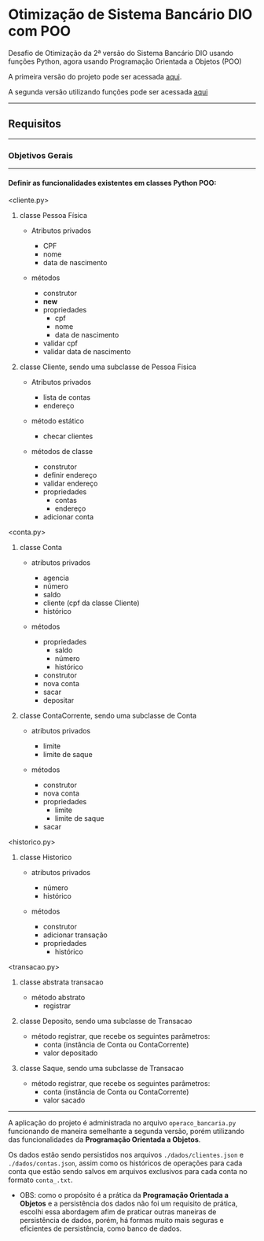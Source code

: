 # Otimização de Sistema Bancário DIO com POO

Desafio de Otimização da 2ª versão do Sistema Bancário DIO usando funções Python, agora usando Programação Orientada a Objetos (POO)

A primeira versão do projeto pode ser acessada [aqui](https://github.com/ju-c-lopes/sistema-bancario-dio).

A segunda versão utilizando funções pode ser acessada [aqui](https://github.com/ju-c-lopes/sistema-bancario-dio-com-funcoes/tree/main)

---

## Requisitos

---

### Objetivos Gerais

---

#### Definir as funcionalidades existentes em classes Python POO:

<cliente.py>
1. classe Pessoa Física
    * Atributos privados
        - CPF
        - nome
        - data de nascimento
    
    * métodos
        - construtor
        - __new__
        * propriedades
            - cpf
            - nome
            - data de nascimento
        - validar cpf
        - validar data de nascimento

2. classe Cliente, sendo uma subclasse de Pessoa Fisica
    * Atributos privados
        - lista de contas
        - endereço

    * método estático
        - checar clientes
    
    * métodos de classe
        - construtor
        - definir endereço
        - validar endereço
        * propriedades
            - contas
            - endereço
        - adicionar conta

<conta.py>
1. classe Conta
    * atributos privados
        - agencia
        - número 
        - saldo
        - cliente (cpf da classe Cliente)
        - histórico

    * métodos
        * propriedades
            - saldo
            - número 
            - histórico
        - construtor
        - nova conta
        - sacar
        - depositar

2. classe ContaCorrente, sendo uma subclasse de Conta
    * atributos privados
        - limite
        - limite de saque

    * métodos
        - construtor
        - nova conta
        * propriedades
            - limite
            - limite de saque
        - sacar

<historico.py>
1. classe Historico
    * atributos privados
        - número
        - histórico

    * métodos
        - construtor
        - adicionar transação
        * propriedades
            - histórico

<transacao.py>
1. classe abstrata transacao
    * método abstrato
        - registrar

2. classe Deposito, sendo uma subclasse de Transacao
    * método registrar, que recebe os seguintes parâmetros:
        - conta (instância de Conta ou ContaCorrente)
        - valor depositado

3. classe Saque, sendo uma subclasse de Transacao
    * método registrar, que recebe os seguintes parâmetros:
        - conta (instância de Conta ou ContaCorrente)
        - valor sacado

---

A aplicação do projeto é administrada no arquivo <code>operaco_bancaria.py</code> funcionando de maneira semelhante a segunda versão, porém utilizando das funcionalidades da **Programação Orientada a Objetos**.

Os dados estão sendo persistidos nos arquivos <code>./dados/clientes.json</code> e <code>./dados/contas.json</code>, assim como os históricos de operações para cada conta que estão sendo salvos em arquivos exclusivos para cada conta no formato <code>conta_<nroconta>.txt</code>.

* OBS: como o propósito é a prática da **Programação Orientada a Objetos** e a persistência dos dados não foi um requisito de prática, escolhi essa abordagem afim de praticar outras maneiras de persistência de dados, porém, há formas muito mais seguras e eficientes de persistência, como banco de dados.